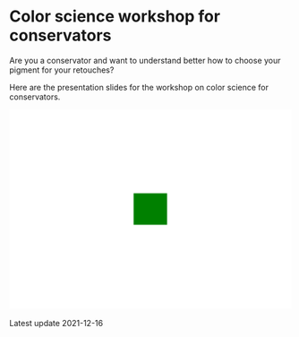 # Color science workshop for conservators 

Are you a conservator and want to understand better how to choose your pigment for your retouches? 

Here are the presentation slides for the workshop on color science for conservators. 

<a href="https://raw.githubusercontent.com/fligt/color-workshop/main/Color-science-workshop-slides.pdf">

<img src="https://github.com/fligt/color-workshop/blob/main/little-green-square.svg" title="Color-science-workshop-slides.pdf"> 

</a>

Latest update 2021-12-16
